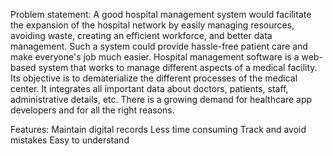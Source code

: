 Problem statement:
 A good hospital management system would facilitate the expansion of the hospital network by easily managing resources, avoiding waste, creating an efficient workforce, and better data management. Such a system could provide hassle-free patient care and make everyone's job much easier.
Hospital management software is a web-based system that works to manage different aspects of a medical facility. Its objective is to dematerialize the different processes of the medical center. It integrates all important data about doctors, patients, staff, administrative details, etc. There is a growing demand for healthcare app developers and for all the right reasons.

Features:
Maintain digital records
Less time consuming
Track and avoid mistakes
Easy to understand

